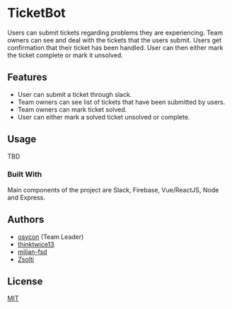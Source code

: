 # TicketBot

Users can submit tickets regarding problems they are experiencing.
Team owners can see and deal with the tickets that the users submit.
Users get confirmation that their ticket has been handled. User can then either mark the ticket complete or mark it unsolved.

## Features

- User can submit a ticket through slack.
- Team owners can see list of tickets that have been submitted by users.
- Team owners can mark ticket solved.
- User can either mark a solved ticket unsolved or complete.

## Usage

TBD

### Built With

Main components of the project are Slack, Firebase, Vue/ReactJS, Node and Express.

## Authors

* [osycon](https://github.com/osycon) (Team Leader)
* [thinktwice13](https://github.com/thinktwice13)
* [miljan-fsd](https://github.com/miljan-fsd)
* [Zsolti](https://github.com/zsoltime)

## License

[MIT](https://tldrlegal.com/license/mit-license)